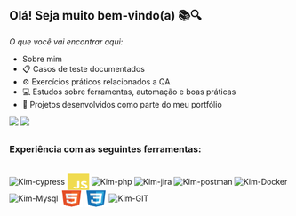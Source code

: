 ## Olá! Seja muito bem-vindo(a) 📚🔍
*O que você vai encontrar aqui:*
- Sobre mim
- 📋 Casos de teste documentados
- ⚙️ Exercícios práticos relacionados a QA
- 💻 Estudos sobre ferramentas, automação e boas práticas
- 📂 Projetos desenvolvidos como parte do meu portfólio

<div> 
  <a href = "mailto:kimberllys.amaral@gmail.com"><img src="https://img.shields.io/badge/-Gmail-%23333?style=for-the-badge&logo=gmail&logoColor=white" target="_blank"></a>
  <a href="https://www.linkedin.com/in/kimberllyamaral" target="_blank"><img src="https://img.shields.io/badge/-LinkedIn-%230077B5?style=for-the-badge&logo=linkedin&logoColor=white" target="_blank"></a> 
</div>
  
 ## 
 ### Experiência com as seguintes ferramentas:
<div style="display: inline_block"><br>

  <img align="center" alt="Kim-cypress" height="50" width="60" src="https://cdn.jsdelivr.net/gh/devicons/devicon@latest/icons/cypressio/cypressio-original-wordmark.svg" />

  <img align="center" alt="Kim-Js" height="30" width="40" src="https://raw.githubusercontent.com/devicons/devicon/master/icons/javascript/javascript-plain.svg">
          
  <img align="center" alt="Kim-php" height="30" width="40" src="https://cdn.jsdelivr.net/gh/devicons/devicon/icons/php/php-original.svg" />

  <img align="center" alt="Kim-jira" height="30" width="40" src="https://cdn.jsdelivr.net/gh/devicons/devicon@latest/icons/jira/jira-original-wordmark.svg" />
  
  <img align="center" alt="Kim-postman" height="30" width="40" src="https://cdn.jsdelivr.net/gh/devicons/devicon@latest/icons/postman/postman-original-wordmark.svg" />

  <img align="center" alt="Kim-Docker" height="30" width="40" src="https://cdn.jsdelivr.net/gh/devicons/devicon/icons/docker/docker-original-wordmark.svg" />
  
  <img align="center" alt="Kim-Mysql" height="30" width="40" src="https://cdn.jsdelivr.net/gh/devicons/devicon/icons/mysql/mysql-original-wordmark.svg" />
  
  <img align="center" alt="Kim-HTML" height="30" width="40" src="https://raw.githubusercontent.com/devicons/devicon/master/icons/html5/html5-original.svg">
  
  <img align="center" alt="Kim-CSS" height="30" width="40" src="https://raw.githubusercontent.com/devicons/devicon/master/icons/css3/css3-original.svg">
  
  <img align="center" alt="Kim-GIT" height="30" width="40" src="https://cdn.jsdelivr.net/gh/devicons/devicon/icons/git/git-original.svg" />
</div>

